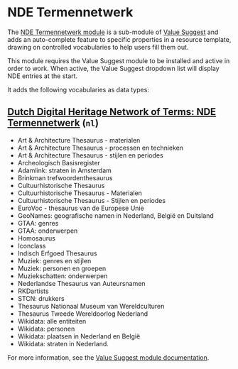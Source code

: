 # NDE Termennetwerk

The [NDE Termennetwerk module](https://omeka.org/s/modules/NdeTermennetwerk/) is a sub-module of [Value Suggest](valuesuggest.md) and adds an auto-complete feature to specific properties in a resource template, drawing on controlled vocabularies to help users fill them out. 

This module requires the Value Suggest module to be installed and active in order to work. When active, the Value Suggest dropdown list will display NDE entries at the start.

It adds the following vocabularies as data types:

## [Dutch Digital Heritage Network of Terms: NDE Termennetwerk](https://termennetwerk.netwerkdigitaalerfgoed.nl/) (`nl`)

- Art & Architecture Thesaurus - materialen
- Art & Architecture Thesaurus - processen en technieken
- Art & Architecture Thesaurus - stijlen en periodes
- Archeologisch Basisregister
- Adamlink: straten in Amsterdam
- Brinkman trefwoordenthesaurus
- Cultuurhistorische Thesaurus
- Cultuurhistorische Thesaurus - Materialen
- Cultuurhistorische Thesaurus - Stijlen en periodes
- EuroVoc - thesaurus van de Europese Unie
- GeoNames: geografische namen in Nederland, België en Duitsland
- GTAA: genres
- GTAA: onderwerpen
- Homosaurus
- Iconclass
- Indisch Erfgoed Thesaurus
- Muziek: genres en stijlen
- Muziek: personen en groepen
- Muziekschatten: onderwerpen
- Nederlandse Thesaurus van Auteursnamen
- RKDartists
- STCN: drukkers
- Thesaurus Nationaal Museum van Wereldculturen
- Thesaurus Tweede Wereldoorlog Nederland
- Wikidata: alle entiteiten
- Wikidata: personen
- Wikidata: plaatsen in Nederland en België
- Wikidata: straten in Nederland.

For more information, see the [Value Suggest module documentation](valuesuggest.md).
